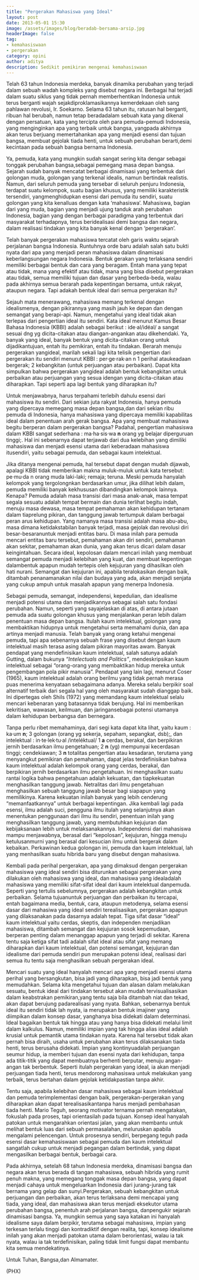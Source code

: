 ```yaml
---
title: "Pergerakan Mahasiswa yang Ideal"
layout: post
date: 2013-05-01 15:30
image: /assets/images/blog/beradab-bersama-arsip.jpg
headerImage: false
tag:
- kemahasiswaan
- pergerakan
category: opini
author: aditya
description: Sedikit pemikiran mengenai kemahasiswaan
---
```


Telah 63 tahun Indonesia merdeka, banyak dinamika perubahan yang terjadi dalam sebuah wadah kompleks yang disebut negara ini. Berbagai hal terjadi dalam suatu siklus yang tidak pernah memberhentikan Indonesia untuk terus berganti wajah sejakdiproklamasikannya kemerdekaan oleh sang pahlawan revolusi, Ir. Soekarno. Selama 63 tahun itu, ratusan hal berganti, ribuan hal berubah, namun tetap beradadalam sebuah kata yang dikenal dengan persatuan, kata yang tercipta oleh para pemuda-pemudi Indonesia, yang menginginkan apa yang terbaik untuk bangsa, yangpada akhirnya akan terus berjuang memertahankan apa yang menjadi esensi dan tujuan bangsa, membuat gejolak tiada henti, untuk sebuah perubahan berarti,demi kecintaan pada sebuah bangsa bernama Indonesia.

Ya, pemuda, kata yang mungkin sudah sangat sering kita dengar sebagai tonggak perubahan bangsa,sebagai pemegang  masa depan bangsa. Sejarah sudah banyak mencatat berbagai dinamisasi yang terbentuk dari golongan muda, golongan yang terkenal idealis, namun bertindak realistis. Namun, dari seluruh pemuda yang tersebar di seluruh penjuru Indonesia, terdapat suatu kelompok, suatu bagian khusus, yang memiliki karakteristik tersendiri, yangmenghidupkan esensi dari pemuda itu sendiri, suatu golongan yang kita kenalluas dengan kata ‘mahasiswa’. Mahasiswa, bagian dari yang muda, bagian yang menjadi ujung tanduk arah perubahan Indonesia, bagian yang dengan berbagai paradigma yang terbentuk dari masyarakat terhadapnya, terus beridealisasi demi bangsa dan negara, dalam realisasi tindakan yang kita banyak kenal dengan ‘pergerakan’.

Telah banyak pergerakan mahasiswa tercatat oleh garis waktu sejarah perjalanan bangsa Indonesia. Runtuhnya orde baru adalah salah satu bukti nyata dari apa yang menjadi peran mahasiswa dalam dinamisasi keberlangsungan negara Indonesia. Bentuk gerakan yang terlaksana sendiri memiliki berbagai bentuk dan cara yang beragam. Entah mana yang tepat atau tidak, mana yang efektif atau tidak, mana yang bisa disebut pergerakan atau tidak, semua memiliki tujuan dan dasar yang berbeda-beda, walau pada akhirnya semua berarah pada kepentingan bersama, untuk rakyat, ataupun negara. Tapi adakah bentuk ideal dari semua pergerakan itu?

Sejauh mata menerawang, mahasiswa memang terkenal dengan idealismenya, dengan pikirannya yang masih jauh ke depan dan dengan semangat yang berapi-api. Namun, mengetahui yang ideal tidak akan terlepas dari pengertian ideal itu sendiri. Kata ideal menurut Kamus Besar Bahasa Indonesia (KBBI) adalah sebagai berikut : ide·al/idéal/ a sangat sesuai dng yg dicita-citakan atau diangan-angankan atau dikehendaki. Ya, banyak yang ideal, banyak bentuk yang dicita-citakan orang untuk dijadikantujuan, entah itu pemikiran, entah itu tindakan. Berarah menuju pergerakan yangideal, marilah sekali lagi kita telisik pengertian dari pergerakan itu sendiri menurut KBBI : per·ge·rak·an n 1 perihal ataukeadaan bergerak; 2 kebangkitan (untuk perjuangan atau perbaikan). Dapat kita simpulkan bahwa pergerakan yangideal adalah bentuk kebangkitan untuk perbaikan atau perjuangan yang sesua idengan yang dicita-citakan atau diharapkan. Tapi seperti apa lagi bentuk yang diharapkan itu?

Untuk menjawabnya, harus terpahami terlebih dahulu esensi dari mahasiswa itu sendiri. Dari sekian juta rakyat Indonesia, hanya pemuda yang dipercaya memegang masa depan bangsa,dan dari sekian ribu pemuda di Indonesia, hanya mahasiswa yang dipercaya memiliki kapabilitas ideal dalam penentuan arah gerak bangsa. Apa yang membuat mahasiswa begitu berperan dalam pergerakan bangsa? Padahal, pengertian mahasiswa dalam KBBI sangat sederhana : ma·ha·sis·wa __n__ orang yg belajar diperguruan tinggi;. Hal ini sebenarnya dapat terjawab dari dua kelebihan yang dimiliki mahasiswa dan menjadi esensi utama dari keberadaan mahasiswa itusendiri, yaitu sebagai pemuda, dan sebagai kaum intelektual. 

Jika ditanya mengenai pemuda, hal tersebut dapat dengan mudah dijawab, apalagi KBBI tidak memberikan makna muluk-muluk untuk kata tersebut: pe·mu·da n orang muda laki-laki; remaja; teruna. Meski pemuda hanyalah kelompok yang tergolongnkan berdasarkan umur, jika dilihat lebih dalam, pemuda memiliki banyak kekhususan dibandingkan kelompok lainnya. Kenapa? Pemuda adalah masa transisi dari masa anak-anak, masa tempat segala sesuatu adalah tempat bermain dan dunia terlihat begitu indah, menuju masa dewasa, masa tempat pemahaman akan kehidupan tertanam dalam tiaprelung pikiran, dan tanggung jawab tertumpuk dalam berbagai peran arus kehidupan. Yang namanya masa transisi adalah masa abu-abu, masa dimana ketidakstabilan banyak terjadi, masa gejolak dan revolusi diri besar-besaranuntuk menjadi entitas baru. Di masa inilah para pemuda mencari entitas baru tersebut, pemahaman akan diri sendiri, pemahaman akan sekitar, pemahaman akan dunia, yang akan terus dicari dalam dasar keingintahuan. Secara ideal, kepolosan dalam mencari inilah yang membuat semangat pemuda menjadi kelebihan yang kuat, dan membuat kepentingan dalambentuk apapun mudah tertepis oleh kejujuran yang dihasilkan oleh hati nurani. Semangat dan  kejujuran ini, apabila teralokasikan dengan baik, ditambah  penanamanakan nilai dan budaya yang ada, akan menjadi senjata yang cukup ampuh untuk masalah apapun yang menerpa Indonesia.

Sebagai pemuda, semangat, independensi, kepedulian, dan idealisme menjadi potensi utama dan menjadikannya sebagai salah satu fondasi perubahan. Namun, seperti yang sayajelaskan di atas, di antara jutaan pemuda ada suatu golongan khusus yang menjalankan peran lebih dalam penentuan masa depan bangsa. Itulah kaum intelektual, golongan yang membaktikan hidupnya untuk mengetahui serta memahami dunia, dan apa artinya menjadi manusia. Telah banyak yang orang ketahui mengenai pemuda, tapi apa sebenarnya sebuah frase yang disebut dengan kaum intelektual masih terasa asing dalam pikiran mayoritas awam. Banyak pendapat yang mendefinisikan kaum intelektual, salah satunya adalah Gutting, dalam bukunya _“Intelectuals and Politics”_, mendeskripsikan kaum intelektual sebagai “orang-orang yang membaktikan hidup mereka untuk pengembangan pola pikir manusia”. Pendapat yang lain lagi, menurut Coser (1965), kaum intelektual adalah orang berilmu yang tidak pernah merasa puas menerima kenyataan sebagaimana adanya. Mereka selalu berpikir soal alternatif terbaik dari segala hal yang oleh masyarakat sudah dianggap baik. Ini dipertegas oleh Shils (1972) yang memandang kaum intelektual selalu mencari kebenaran yang batasannya tidak berujung. Hal ini memberikan kekritisan, wawasan, keilmuan, dan jaringansebagai potensi utamanya dalam kehidupan berbangsa dan bernegara.

Tanpa perlu ribet memahaminya, dari segi kata dapat kita lihat, yaitu kaum : ka·um __n__; 3 golongan (orang yg sekerja, sepaham, sepangkat, dsb);, dan intelektual : in·te·lek·tu·al /inteléktual/ 1 __a__ cerdas, berakal, dan berpikiran jernih berdasarkan ilmu pengetahuan; 2 __n__ (yg) mempunyai kecerdasan tinggi; cendekiawan; 3 __n__ totalitas pengertian atau kesadaran, terutama yang menyangkut pemikiran dan pemahaman, dapat jelas terdefinisikan bahwa kaum intelektual adalah kelompok orang yang cerdas, berakal, dan berpikiran jernih berdasarkan ilmu pengetahuan. Ini menghasilkan suatu rantai logika bahwa pengetahuan adalah kekuatan, dan tiapkekuatan menghasilkan tanggung jawab. Netralitas dari ilmu pengetahuan menghasilkan sebuah tanggung jawab besar bagi siapapun yang memilikinya. Karena kekuatan inilah banyak yang lebih cenderung “memanfaatkannya” untuk berbagai kepentingan. Jika kembali lagi pada esensi, ilmu adalah suci, pengguna ilmu itulah yang selanjutnya akan menentukan penggunaan dari ilmu itu sendiri, penentuan inilah yang menghasilkan tanggung jawab, yang membutuhkan kejujuran dan kebijaksanaan lebih untuk melaksanakannya. Independensi dari mahasiswa mampu menjawabnya, berasal dari “kepolosan”, kejujuran, hingga menuju ketulusanmurni yang berasal dari kesucian ilmu untuk bergerak dalam kebaikan. Perkawinan kedua golongan ini, pemuda dan kaum intelektual, lah yang menhasilkan suatu hibrida baru yang disebut dengan mahasiswa.

Kembali pada perihal pergerakan, apa yang dimaksud dengan pergerakan mahasiswa yang ideal sendiri bisa diturunkan sebagai pergerakan yang dilakukan oleh mahasiswa yang ideal, dan mahasiswa yang idealadalah mahasiswa yang memiliki sifat-sifat ideal dari kaum intelektual danpemuda. Seperti yang tertulis sebelumnya, pergerakan adalah  kebangkitan untuk perbaikan. Selama tujuanuntuk perjuangan dan perbaikan itu tercapai, entah bagaimana media, bentuk, cara, ataupun metodenya, selama esensi dasar dari mahasiwa yang ideal sendiri terealisasikan, pergerakan apapun yang dilaksanakan pada dasarnya adalah tepat. Tiga sifat dasar “ideal” kaum  intelektual yaitu cerdas, skeptis, dan independen menjadikan mahasiswa, ditambah semangat dan kejujuran sosok kepemudaan, berperan penting dalam menanggap apapun yang terjadi di sekitar. Karena tentu saja ketiga sifat tadi adalah sifat ideal atau sifat yang memang diharapkan dari kaum intelektual, dan potensi semangat, kejujuran dan idealisme dari pemuda sendiri pun merupakan potensi ideal, realisasi dari semua itu tentu saja menghasilkan sebuah pergerakan ideal.

Mencari suatu yang ideal hanyalah mencari apa yang menjadi esensi utama perihal yang bersangkutan, bisa jadi yang diharapkan, bisa jadi bentuk yang memudahkan. Selama kita mengetahui tujuan dan alasan dalam melakukan sesuatu, bentuk ideal dari tindakan tersebut akan mudah tervisualisasikan dalam keabstrakan pemikiran,yang tentu saja bila ditambah niat dan tekad, akan dapat berujung padarealisasi yang nyata. Bahkan, sebenarnya bentuk ideal itu sendiri tidak lah nyata, ia merupakan bentuk imajiner yang diimpikan dalam konsep dasar, yanghanya bisa didekati dalam determinasi. Ideal bagaikan bentuk tak hingga atau yang hanya bisa didekati melalui limit dalam kalkulus. Namun, memiliki impian yang tak hingga alias ideal adalah krusial untuk pemantik utama tindakan nyata. Karena hal tersebut tidak akan pernah bisa diraih, usaha untuk perubahan akan terus dilaksanakan tiada henti, terus berusaha didekati. Impian yang kontinyuadalah perjuangan seumur hidup, ia memberi tujuan dan esensi nyata dari kehidupan, tanpa ada titik-titik yang dapat membuatnya berhenti berputar, menuju angan-angan tak berbentuk. Seperti itulah pergerakan yang ideal, ia akan menjadi perjuangan tiada henti, terus mendorong mahasiswa untuk melakukan yang terbaik, terus bertahan dalam gejolak ketidakpastian tanpa akhir.

Tentu saja, apabila kelebihan dasar mahasiswa sebagai kaum intelektual dan pemuda terimplementasi dengan baik, pergerakan-pergerakan yang diharapkan akan dapat terealisasikantanpa harus menjadi pembahasan tiada henti. Mario Teguh, seorang motivator ternama pernah mengatakan, fokuslah pada proses, tapi orientasilah pada tujuan. Konsep ideal hanyalah patokan untuk mengarahkan orientasi jalan, yang akan membantu untuk melihat bentuk luas dari sebuah permasalahan, meluruskan apabila mengalami pelencengan. Untuk prosesnya sendiri, berpegang teguh pada esensi dasar kemahasiswaan sebagai pemuda dan kaum intelektual sangatlah cukup untuk menjadi pegangan dalam bertindak, yang dapat mengasilkan berbagai bentuk, berbagai cara.

Pada akhirnya, setelah 68 tahun Indonesia merdeka, dinamisasi bangsa dan negara akan terus berada di tangan mahasiswa, sebuah hibrida yang rumit penuh makna, yang memegang tonggak masa depan bangsa, yang dapat menjadi cahaya untuk mengeluarkan Indonesia dari jurang-jurang tak bernama yang gelap dan sunyi.Pergerakan, sebuah kebangkitan untuk perjuangan dan perbaikan, akan terus terlaksana demi mencapai yang tiada, yang ideal, dan mahasiswa akan terus menjadi eksekutor utama perubahan bangsa, penentuh arah perjalanan bangsa, danpengukir sejarah dinamisasi bangsa. Ya, mungkin semua yang saya katakan ini hanyalah idealisme saya dalam berpikir, terutama sebagai mahasiswa, impian yang terkesan terlalu tinggi dan kontradiktif dengan realita, tapi, konsep idealisme inilah yang akan menjadi patokan utama dalam berorientasi, walau ia tak nyata, walau ia tak terdefinisikan, paling tidak limit fungsi dapat membantu kita semua mendekatinya.

Untuk Tuhan, Bangsa,dan Almamater.

(PHX)

